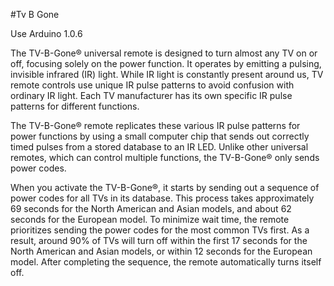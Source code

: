 #Tv B Gone

Use Arduino 1.0.6

The TV-B-Gone® universal remote is designed to turn almost any TV on or off, focusing solely on the power function. It operates by emitting a pulsing, invisible infrared (IR) light. While IR light is constantly present around us, TV remote controls use unique IR pulse patterns to avoid confusion with ordinary IR light. Each TV manufacturer has its own specific IR pulse patterns for different functions.

The TV-B-Gone® remote replicates these various IR pulse patterns for power functions by using a small computer chip that sends out correctly timed pulses from a stored database to an IR LED. Unlike other universal remotes, which can control multiple functions, the TV-B-Gone® only sends power codes.

When you activate the TV-B-Gone®, it starts by sending out a sequence of power codes for all TVs in its database. This process takes approximately 69 seconds for the North American and Asian models, and about 62 seconds for the European model. To minimize wait time, the remote prioritizes sending the power codes for the most common TVs first. As a result, around 90% of TVs will turn off within the first 17 seconds for the North American and Asian models, or within 12 seconds for the European model. After completing the sequence, the remote automatically turns itself off.
